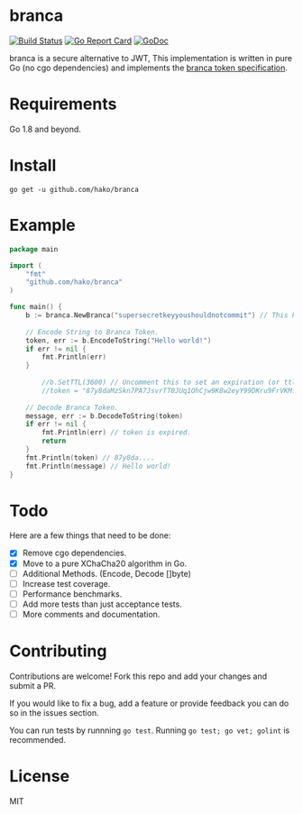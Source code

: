 # branca

[![Build Status](https://travis-ci.org/hako/branca.svg?branch=master)](https://travis-ci.org/hako/branca) [![Go Report Card](https://goreportcard.com/badge/github.com/hako/branca)](https://goreportcard.com/report/github.com/hako/branca)
[![GoDoc](https://godoc.org/github.com/hako/branca?status.svg)](https://godoc.org/github.com/hako/branca) 

branca is a secure alternative to JWT, This implementation is written in pure Go (no cgo dependencies) and implements the [branca token specification](https://github.com/tuupola/branca-spec).

# Requirements

Go 1.8 and beyond.

# Install

```
go get -u github.com/hako/branca
```

# Example

```go
package main

import (
	"fmt"
	"github.com/hako/branca"
)

func main() {
	b := branca.NewBranca("supersecretkeyyoushouldnotcommit") // This key must be exactly 32 bytes long.
	
	// Encode String to Branca Token.
	token, err := b.EncodeToString("Hello world!")
	if err != nil {
		fmt.Println(err)
	}
				
    	//b.SetTTL(3600) // Uncomment this to set an expiration (or ttl) of the token (in seconds).
    	//token = "87y8daMzSkn7PA7JsvrTT0JUq1OhCjw9K8w2eyY99DKru9FrVKMfeXWW8yB42C7u0I6jNhOdL5ZqL" // This token will be not allowed if a ttl is set.
	
	// Decode Branca Token.
	message, err := b.DecodeToString(token)
	if err != nil {
		fmt.Println(err) // token is expired.
		return
	}
	fmt.Println(token) // 87y8da....
	fmt.Println(message) // Hello world!
}
```

# Todo

Here are a few things that need to be done:

- [x] Remove cgo dependencies.
- [x] Move to a pure XChaCha20 algorithm in Go.
- [ ] Additional Methods. (Encode, Decode []byte)
- [ ] Increase test coverage.
- [ ] Performance benchmarks.
- [ ] Add more tests than just acceptance tests.
- [ ] More comments and documentation.

# Contributing

Contributions are welcome! Fork this repo and add your changes and submit a PR.

If you would like to fix a bug, add a feature or provide feedback you can do so in the issues section.

You can run tests by runnning `go test`. Running `go test; go vet; golint` is recommended.

# License

MIT
